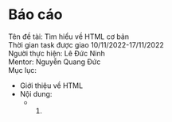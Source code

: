 # Báo cáo
Tên đề tài: Tìm hiểu về HTML cơ bản  
Thời gian task được giao 10/11/2022-17/11/2022  
Người thực hiện: Lê Đức Ninh  
Mentor: Nguyễn Quang Đức  
Mục lục: 
- Giới thiệu về HTML
- Nội dung:
  - 1.
